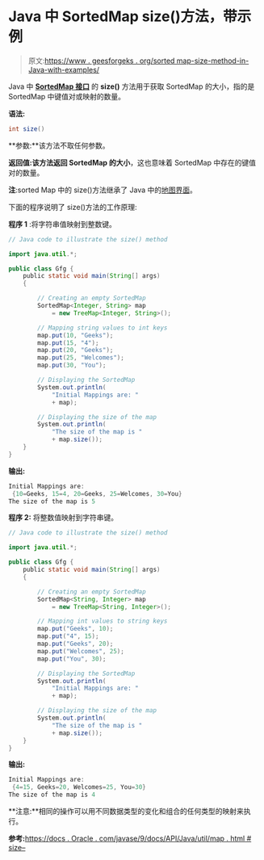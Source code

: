 # Java 中 SortedMap size()方法，带示例

> 原文:[https://www . geesforgeks . org/sorted map-size-method-in-Java-with-examples/](https://www.geeksforgeeks.org/sortedmap-size-method-in-java-with-examples/)

Java 中 **[SortedMap 接口](https://www.geeksforgeeks.org/sortedmap-java-examples/)** 的 **size()** 方法用于获取 SortedMap 的大小，指的是 SortedMap 中键值对或映射的数量。

**语法:**

```java
int size()
```

**参数:**该方法不取任何参数。

**返回值:**该方法返回 SortedMap 的**大小**，这也意味着 SortedMap 中存在的键值对的数量。

**注**:sorted Map 中的 size()方法继承了 Java 中的[地图界面](https://www.geeksforgeeks.org/map-interface-java-examples/)。

下面的程序说明了 size()方法的工作原理:

**程序 1** :将字符串值映射到整数键。

```java
// Java code to illustrate the size() method

import java.util.*;

public class Gfg {
    public static void main(String[] args)
    {

        // Creating an empty SortedMap
        SortedMap<Integer, String> map
            = new TreeMap<Integer, String>();

        // Mapping string values to int keys
        map.put(10, "Geeks");
        map.put(15, "4");
        map.put(20, "Geeks");
        map.put(25, "Welcomes");
        map.put(30, "You");

        // Displaying the SortedMap
        System.out.println(
            "Initial Mappings are: "
            + map);

        // Displaying the size of the map
        System.out.println(
            "The size of the map is "
            + map.size());
    }
}
```

**输出:**

```java
Initial Mappings are:
 {10=Geeks, 15=4, 20=Geeks, 25=Welcomes, 30=You}
The size of the map is 5

```

**程序 2:** 将整数值映射到字符串键。

```java
// Java code to illustrate the size() method

import java.util.*;

public class Gfg {
    public static void main(String[] args)
    {

        // Creating an empty SortedMap
        SortedMap<String, Integer> map
            = new TreeMap<String, Integer>();

        // Mapping int values to string keys
        map.put("Geeks", 10);
        map.put("4", 15);
        map.put("Geeks", 20);
        map.put("Welcomes", 25);
        map.put("You", 30);

        // Displaying the SortedMap
        System.out.println(
            "Initial Mappings are: "
            + map);

        // Displaying the size of the map
        System.out.println(
            "The size of the map is "
            + map.size());
    }
}
```

**输出:**

```java
Initial Mappings are:
 {4=15, Geeks=20, Welcomes=25, You=30}
The size of the map is 4

```

**注意:**相同的操作可以用不同数据类型的变化和组合的任何类型的映射来执行。

**参考:**[https://docs . Oracle . com/javase/9/docs/API/Java/util/map . html # size–](https://docs.oracle.com/javase/9/docs/api/java/util/Map.html#size--)